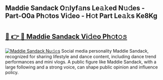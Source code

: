 ## Maddie Sandack O𝚗lyf𝚊ns Le𝚊𝚔ed N𝚞𝚍es - Part-O0a Ph𝚘tos Vi𝚍eo - H𝚘t Part Le𝚊𝚔s Ke8Kg

# <h2><a href="http://hf5cp9.feru.top/?c=Maddie+Sandack">🔗 👉 🔴 Maddie Sandack Vi𝚍𝚎o Ph𝚘t𝚘𝚜</a></h2>

[![Maddie Sandack Nu𝚍𝚎s](https://i.imgur.com/0TWrTi3.gif)](http://hf5cp9.feru.top/?c=Maddie+Sandack)
Social media personality Maddie Sandack, recognized for sharing lifestyle and dance content, including dance trend performances and mini vlogs. A public figure like Maddie Sandack, with a large following and a strong voice, can shape public opinion and influence policy. 
